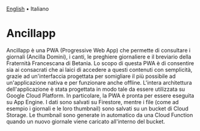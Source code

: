 [English](README.md) • Italiano

# Ancillapp

Ancillapp è una PWA (Progressive Web App) che permette di consultare i giornali 
(Ancilla Domini), i canti, le preghiere giornaliere e il breviario della 
Fraternità Francescana di Betania. Lo scopo di questa PWA è di consentire sia 
ai consacrati che ai laici di accedere a questi contenuti con semplicità, 
grazie ad un'interfaccia progettata per somigliare il più possibile ad 
un'applicazione nativa e per funzionare anche offline. L'intera architettura 
dell'applicazione è stata progettata in modo tale da essere utilizzata su 
Google Cloud Platform. In particolare, la PWA è pronta per essere eseguita su 
App Engine. I dati sono salvati su Firestore, mentre i file (come ad esempio i 
giornali e le loro thumbnail) sono salvati su un bucket di Cloud Storage. Le 
thumbnail sono generate in automatico da una Cloud Function quando un nuovo 
giornale viene caricato all'interno del bucket.
